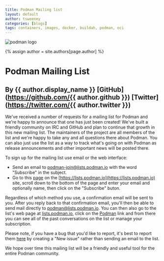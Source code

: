 ```yaml
---
title: Podman Mailing list
layout: default
author: tsweeney
categories: [blogs]
tags: containers, images, docker, buildah, podman, oci
---
```

![podman logo](https://podman.io/images/podman.svg)

{% assign author = site.authors[page.author] %}

# Podman Mailing List
## By {{ author.display_name }} [GitHub](https://github.com/{{ author.github }}) [Twitter](https://twitter.com/{{ author.twitter }})

We've received a number of requests for a mailing list for Podman and we're happy to announce that one has just been created!  We've built a friendly community on IRC and GitHub and plan to continue that growth in this new mailing list.  The maintainers of the project are all members of the list and we're happy to take any and all questions there about Podman.  You can also just use the list as a way to track what's going on with Podman as release announcements and other important news will be posted there.

<!--readmore-->
To sign up for the mailing list use email or the web interface:

  * Send an email to [podman-join@lists.podman.io](mailto:podman-join@lists.podman.io?subject=subscribe) with the word "Subscribe" in the subject.
  * Go to this [page](https://lists.podman.io/admin/lists/podman.lists.podman.io/) on the [https://lists.podman.io](https://lists.podman.io) site, scroll down to the bottom of the page and enter your email and optionally name, then click on the "Subscribe" buton.

Regardless of which method you use, a confirmation email will be sent to you.  After you reply back to that confirmation email, you'll then be able to send mail directly to [podman@lists.podman.io](mailto:podman@lists.podman.io).  You can then also go to the list's web page at [lists.podman.io](https://lists.podman.io), click on the [Podman](https://lists.podman.io/archives/list/podman@lists.podman.io/) link and from there you can see all of the past conversations on the list or manage your subscription. 

Please note, if you have a bug that you'd like to report, it's best to report them [here](https://github.com/containers/libpod/issues) by creating a "New issue" rather than sending an email to the list. 

We hope over time this mailing list will be a friendly and useful tool for the entire Podman community.
